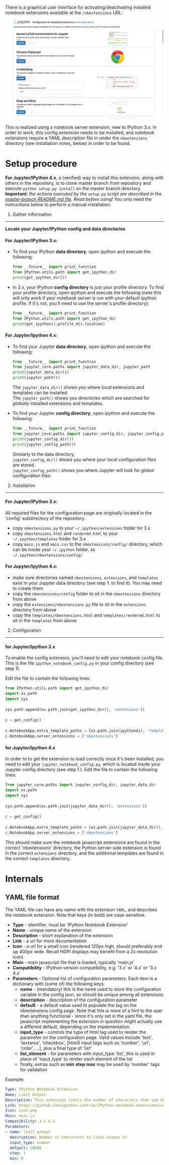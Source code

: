 There is a graphical user interface for activating/deactivating installed notebook extensions available at the `/nbextensions` URL:

![](config.png)

This is realized using a notebook server extension, new to IPython 3.x. 
In order to work, this config extension needs to be installed, and notebook extensions require a YAML description file in under the `nbextensions` directory (see installation notes, below) in order to be found.


Setup procedure
===============

**For Jupyter/IPython 4.x**, a (verified) way to install this extension, along with others in the repository, is to clone master branch from repository and execute `python setup.py install` on the master branch directory.
**Important:** _the actions executed by the `setup.py` script are described in the [master-branch README.md file](https://github.com/ipython-contrib/IPython-notebook-extensions#setuppy). Read before using!_
You only need the instructions below to perform a manual installation.


1. Gather information
---------------------
__Locate your Jupyter/IPython config and data directories__


#### For Jupyter/IPython 3.x:

* To find your IPython __data directory__, open ipython and execute the following:

  ```Python
  from __future__ import print_function
  from IPython.utils.path import get_ipython_dir
  print(get_ipython_dir())
  ```

* In 3.x, your IPython __config directory__ is just your profile directory. To find your profile directory, open ipython and execute the following (note this will only work if your notebook server is run with your default ipython profile. If it's not, you'll need to use the server's profile directory):

  ```Python
  from __future__ import print_function
  from IPython.utils.path import get_ipython_dir
  print(get_ipython().profile_dir.location)
  ```


#### For Jupyter/Ipython 4.x:

* To find your Jupyter __data directory__, open ipython and execute the following:

  ```Python
  from __future__ import print_function
  from jupyter_core.paths import jupyter_data_dir, jupyter_path
  print(jupyter_data_dir())
  print(jupyter_path())
  ```

  The `jupyter_data_dir()` shows you where *local* extensions and templates can be installed.  
  The `jupyter_path()` shows you directories which are searched for *globally* installed extensions and templates.

* To find your Jupyter __config directory__, open ipython and execute the following:

  ```Python
  from __future__ import print_function
  from jupyter_core.paths import jupyter_config_dir, jupyter_config_path
  print(jupyter_config_dir())
  print(jupyter_config_path())
  ```

  Similarly to the data directory,  
  `jupyter_config_dir()` shows you where your *local* configuration files are stored.  
  `jupyter_config_path()` shows you where Jupyter will look for *global* configuration files.


2. Installation
---------------

#### For Jupyter/IPython 3.x:

All required files for the configuration page are originally located in the 'config' subdirectory of the repository.
 * copy `nbextensions.py` to your `~/.ipython/extensions` folder for 3.x
 * copy `nbextensions.html` and `rendermd.html` to your `~/.ipython/templates` folder for 3.x
 * copy `main.js` and `main.css` to the `nbextensions/config/` directory, which can be inside your `~/.ipython` folder, so `~/.ipython/nbextensions/config/`


#### For Jupyter/Ipython 4.x:

  * make sure directories named `nbextensions`, `extensions`, and `templates` exist in your Jupyter data directory (see step 1. to find it). You may need to create them.
  * copy the `nbextensions/config` folder to sit in the `nbextensions` directory from above
  * copy the `extensions/nbextensions.py` file to sit in the `extensions` directory from above
  * copy the `templates/nbextensions.html` and `templates/rendermd.html` to sit in the `templates` from above


2. Configuration
----------------


#### for Jupyter/Ipython 3.x

To enable the config extension, you'll need to edit your notebook config file.
This is the file `ipython_notebook_config.py` in your config directory (see step 1).

Edit the file to contain the following lines:

```python
from IPython.utils.path import get_ipython_dir
import os.path
import sys

sys.path.append(os.path.join(get_ipython_dir(), 'extensions'))

c = get_config()

c.NotebookApp.extra_template_paths = [os.path.join(ipythondir, 'templates') ]
c.NotebookApp.server_extensions = ['nbextensions']
```


#### for Jupyter/Ipython 4.x

In order to to get the extension to load correctly once it's been installed, you need to edit your `jupyter_notebook_config.py`, which is located inside your Jupyter config directory (see step 1.). Edit the file to contain the following lines:

```python
from jupyter_core.paths import jupyter_config_dir, jupyter_data_dir
import os.path
import sys

sys.path.append(os.path.join(jupyter_data_dir(), 'extensions'))

c = get_config()

c.NotebookApp.extra_template_paths = [os.path.join(jupyter_data_dir(), 'templates') ]
c.NotebookApp.server_extensions = ['nbextensions']
```

This should make sure the notebook javascript extensions are found in the correct 'nbextensions' directory,
the Python server-side extension is found in the correct `extensions` directory,
and the additional templates are found in the correct `templates` directory.


Internals
=========


YAML file format
----------------

The YAML file can have any name with the extension `YAML`, and describes the notebook extension. Note that keys (in bold) are case-sensitive.

* **Type**          - identifier, must be 'IPython Notebook Extension'
* **Name**          - unique name of the extension
* **Description**   - short explanation of the extension
* **Link**          - a url for more documentation
* **Icon**          - a url for a small icon (rendered 120px high, should preferably end up 400px wide. Recall HDPI displays may benefit from a 2x resolution icon).
* **Main**          - main javascript file that is loaded, typically 'main.js'
* **Compatibility** - IPython version compatibility, e.g. '3.x' or '4.x' or '3.x 4.x'
* **Parameters**    - Optional list of configuration parameters. Each item is a dictionary with (some of) the following keys:
  * **name**        - (mandatory) this is the name used to store the configuration variable in the config json, so should be unique among all extensions
  * **description** - description of the configuration parameter
  * **default**     - a default value used to populate the tag on the nbextensions config page. Note that this is more of a hint to the user than anything functional - since it's only set in the yaml file, the javascript implementing the extension in question might actually use a different default, depending on the implementation.
  * **input_type**  - controls the type of html tag used to render the parameter on the configuration page. Valid values include 'text', 'textarea', 'checkbox', [html5 input tags such as 'number', 'url', 'color', ...], plus a final type of 'list'
  * **list_element** - for parameters with input_type 'list', this is used in place of 'input_type' to render each element of the list
  * finally, extras such as **min** **step** **max** may be used by 'number' tags for validation

Example:

```yaml
Type: IPython Notebook Extension
Name: Limit Output
Description: This extension limits the number of characters that can be printed below a codecell
Link: https://github.com/ipython-contrib/IPython-notebook-extensions/wiki/limit-output
Icon: icon.png
Main: main.js
Compatibility: 3.x 4.x
Parameters:
- name: limit_output
  description: Number of characters to limit output to
  input_type: number
  default: 10000
  step: 1
  min: 0
```